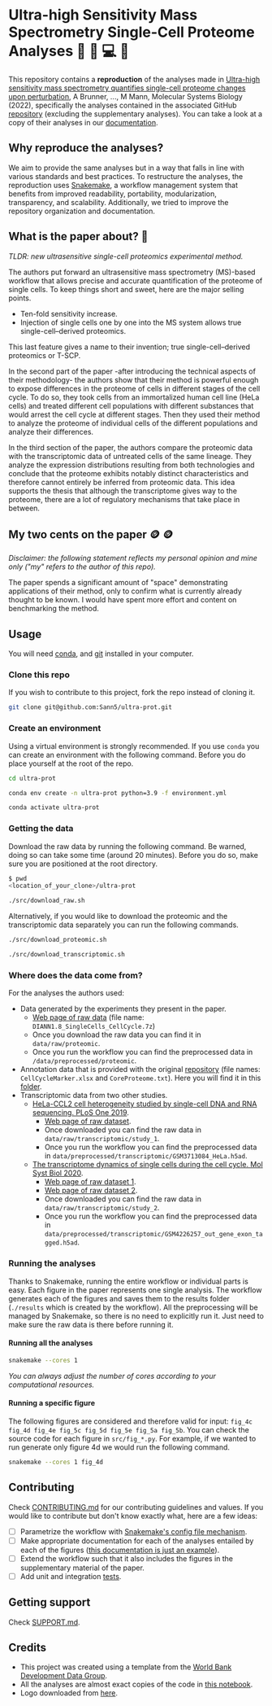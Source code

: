 # Ultra-high Sensitivity Mass Spectrometry Single-Cell Proteome Analyses 🔬 🧬 💻 🧪

This repository contains a **reproduction** of the analyses made in [Ultra-high sensitivity mass spectrometry quantifies single-cell proteome changes upon perturbation](https://doi.org/10.15252/msb.202110798), A Brunner, ..., M Mann, Molecular Systems Biology (2022), specifically the analyses contained in the associated GitHub [repository](https://github.com/theislab/singlecell_proteomics) (excluding the supplementary analyses). You can take a look at a copy of their analyses in our [documentation](https://sann5.github.io/ultra-prot/notebooks/TSP_cell_cycle_analysis.html).

## Why reproduce the analyses?

We aim to provide the same analyses but in a way that falls in line with various standards and best practices. To restructure the analyses, the reproduction uses [Snakemake](https://snakemake.readthedocs.io/en/stable/), a workflow management system that benefits from improved readability, portability, modularization, transparency, and scalability. Additionally, we tried to improve the repository organization and documentation.

## What is the paper about? 📖

*TLDR: new ultrasensitive single-cell proteomics experimental method.*

The authors put forward an ultrasensitive mass spectrometry (MS)-based workflow that allows precise and accurate quantification of the proteome of single cells. To keep things short and sweet, here are the major selling points.

- Ten-fold sensitivity increase.
- Injection of single cells one by one into the MS system allows true single-cell–derived proteomics.

This last feature gives a name to their invention; true single-cell–derived proteomics or T-SCP.

In the second part of the paper -after introducing the technical aspects of their methodology- the authors show that their method is powerful enough to expose differences in the proteome of cells in different stages of the cell cycle. To do so, they took cells from an immortalized human cell line (HeLa cells) and treated different cell populations with different substances that would arrest the cell cycle at different stages. Then they used their method to analyze the proteome of individual cells of the different populations and analyze their differences.

In the third section of the paper, the authors compare the proteomic data with the transcriptomic data of untreated cells of the same lineage. They analyze the expression distributions resulting from both technologies and conclude that the proteome exhibits notably distinct characteristics and therefore cannot entirely be inferred from proteomic data. This idea supports the thesis that although the transcriptome gives way to the proteome, there are a lot of regulatory mechanisms that take place in between.

## My two cents on the paper 🪙 🪙

*Disclaimer: the following statement reflects my personal opinion and mine only ("my" refers to the author of this repo).*

The paper spends a significant amount of "space" demonstrating applications of their method, only to confirm what is currently already thought to be known. I would have spent more effort and content on benchmarking the method.

## Usage

You will need [conda](https://docs.conda.io/en/latest/miniconda.html), and [git](https://git-scm.com/book/en/v2/Getting-Started-Installing-Git) installed in your computer.

### Clone this repo

If you wish to contribute to this project, fork the repo instead of cloning it.

```sh
git clone git@github.com:Sann5/ultra-prot.git
```

### Create an environment

Using a virtual environment is strongly recommended. If you use `conda` you can create an environment with the following command. Before you do place yourself at the root of the repo.

```sh
cd ultra-prot
```

```sh
conda env create -n ultra-prot python=3.9 -f environment.yml
```

```sh
conda activate ultra-prot
```

### Getting the data

Download the raw data by running the following command. Be warned, doing so can take some time (around 20 minutes). Before you do so, make sure you are positioned at the root directory.

```sh
$ pwd
<location_of_your_clone>/ultra-prot
```

```sh
./src/download_raw.sh
```

Alternatively, if you would like to download the proteomic and the transcriptomic data separately you can run the following commands.

```sh
./src/download_proteomic.sh
```

```sh
./src/download_transcriptomic.sh
```

### Where does the data come from?

For the analyses the authors used:

- Data generated by the experiments they present in the paper.
  - [Web page of raw data](https://www.ebi.ac.uk/pride/archive/projects/PXD024043) (file name: `DIANN1.8_SingleCells_CellCycle.7z`)
  - Once you download the raw data you can find it in `data/raw/proteomic`.
  - Once you run the workflow you can find the preprocessed data in `/data/preprocessed/proteomic`.
- Annotation data that is provided with the original [repository](https://github.com/theislab/singlecell_proteomics) (file names: `CellCycleMarker.xlsx` and `CoreProteome.txt`). Here you will find it in this [folder](https://github.com/Sann5/ultra-prot/tree/main/data/preprocessed/other).
- Transcriptomic data from two other studies.
  - [HeLa-CCL2 cell heterogeneity studied by single-cell DNA and RNA sequencing. PLoS One 2019](https://doi.org/10.1371/journal.pone.0225466).
    - [Web page of raw dataset](https://www.ncbi.nlm.nih.gov/geo/query/acc.cgi?acc=GSE129447).
    - Once downloaded you can find the raw data in `data/raw/transcriptomic/study_1`.
    - Once you run the workflow you can find the preprocessed data in `data/preprocessed/transcriptomic/GSM3713084_HeLa.h5ad`.
  - [The transcriptome dynamics of single cells during the cell cycle. Mol Syst Biol 2020](https://doi.org/10.15252/msb.20209946).
    - [Web page of raw dataset 1](https://www.ncbi.nlm.nih.gov/geo/query/acc.cgi?acc=GSE142277).
    - [Web page of raw dataset 2](https://www.ncbi.nlm.nih.gov/geo/query/acc.cgi?acc=GSM4226257).
    - Once downloaded you can find the raw data in `data/raw/transcriptomic/study_2`.
    - Once you run the workflow you can find the preprocessed data in `data/preprocessed/transcriptomic/GSM4226257_out_gene_exon_tagged.h5ad`.

### Running the analyses

Thanks to Snakemake, running the entire workflow or individual parts is easy. Each figure in the paper represents one single analysis. The workflow generates each of the figures and saves them to the results folder (`./results` which is created by the workflow). All the preprocessing will be managed by Snakemake, so there is no need to explicitly run it. Just need to make sure the raw data is there before running it.

#### Running all the analyses

```sh
snakemake --cores 1
```

*You can always adjust the number of cores according to your computational resources.*

#### Running a specific figure

The following figures are considered and therefore valid for input: `fig_4c fig_4d fig_4e fig_5c fig_5d fig_5e fig_5a fig_5b`. You can check the source code for each figure in `src/fig_*.py`. For example, if we wanted to run generate only figure 4d we would run the following command.

```sh
snakemake --cores 1 fig_4d
```

## Contributing

Check [CONTRIBUTING.md](https://github.com/Sann5/ultra-prot/blob/main/CONTRIBUTING.md) for our contributing guidelines and values. If you would like to contribute but don't know exactly what, here are a few ideas:

- [ ] Parametrize the workflow with [Snakemake's config file mechanism](https://snakemake.readthedocs.io/en/stable/tutorial/advanced.html#step-2-config-files).
- [ ] Make appropriate documentation for each of the analyses entailed by each of the figures ([this documentation is just an example](https://sann5.github.io/ultra-prot/notebooks/documentation.html)).
- [ ] Extend the workflow such that it also includes the figures in the supplementary material of the paper.
- [ ] Add unit and integration [tests](https://github.com/Sann5/ultra-prot/tree/main/tests).

## Getting support

Check [SUPPORT.md](https://github.com/Sann5/ultra-prot/blob/main/SUPPORT.md).

## Credits

- This project was created using a template from the [World Bank Development Data Group](https://worldbank.github.io/template/README.html).
- All the analyses are almost exact copies of the code in [this notebook](https://github.com/theislab/singlecell_proteomics/blob/main/TSP_cell_cycle_analysis.ipynb).
- Logo downloaded from [here](https://favpng.com/png_view/cells-icon-single-cell-sequencing-clip-art-mitosis-cytokinesis-cell-division-png/jg6yPfYZ).
